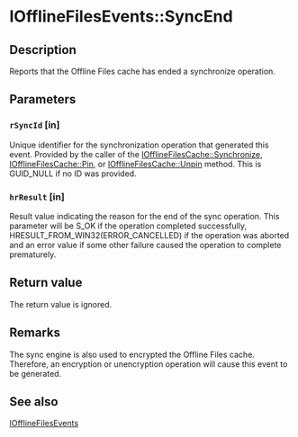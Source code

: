 # IOfflineFilesEvents::SyncEnd

## Description

Reports that the Offline Files cache has ended a synchronize operation.

## Parameters

### `rSyncId` [in]

Unique identifier for the synchronization operation that generated this event. Provided by the caller of the [IOfflineFilesCache::Synchronize](https://learn.microsoft.com/previous-versions/windows/desktop/api/cscobj/nf-cscobj-iofflinefilescache-synchronize), [IOfflineFilesCache::Pin](https://learn.microsoft.com/previous-versions/windows/desktop/api/cscobj/nf-cscobj-iofflinefilescache-pin), or [IOfflineFilesCache::Unpin](https://learn.microsoft.com/previous-versions/windows/desktop/api/cscobj/nf-cscobj-iofflinefilescache-unpin) method. This is GUID_NULL if no ID was provided.

### `hrResult` [in]

Result value indicating the reason for the end of the sync operation. This parameter will be S_OK if the operation completed successfully, HRESULT_FROM_WIN32(ERROR_CANCELLED) if the operation was aborted and an error value if some other failure caused the operation to complete prematurely.

## Return value

The return value is ignored.

## Remarks

The sync engine is also used to encrypted the Offline Files cache. Therefore, an encryption or unencryption operation will cause this event to be generated.

## See also

[IOfflineFilesEvents](https://learn.microsoft.com/previous-versions/windows/desktop/api/cscobj/nn-cscobj-iofflinefilesevents)